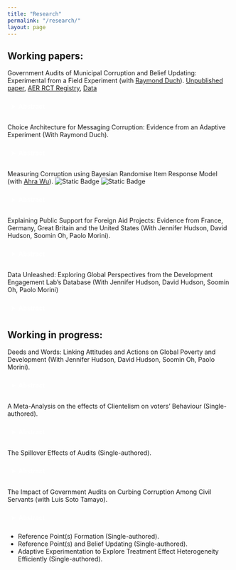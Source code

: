 ```yaml
---
title: "Research"
permalink: "/research/"
layout: page
---
```


## Working papers:

Government Audits of Municipal Corruption and Belief Updating: Experimental from a Field Experiment (with [Raymond Duch](https://www.raymondduch.com/)). [Unpublished paper](https://raymondduch.com/files/government-audits-municipal-corruption-belief.pdf), [AER RCT Registry](https://www.socialscienceregistry.org/trials/5932), [Data](https://dataverse.harvard.edu/dataset.xhtml?persistentId=doi:10.7910/DVN/SGTS1K) 


<details style="padding: 10px; margin-top: 3px; margin-bottom: 20px;">
  <summary style="cursor: pointer; font-weight: bold; color: white;">Abstract</summary>
<sub>
 We implemented a field experiment that assesses whether citizens update corruption beliefs when presented with audit information about malfeasance in their municipal government. The video treatment reports audit results for Chilean municipalities; the control is a placebo video. We measure incentivized pre-treatment and post-treatment corruption beliefs of 5,528 subjects. When informed about corruption in their municipality subjects update negatively. Updating is correlated with reported malfeasance and with trends in malfeasance.  We find limited evidence of Bayesian learning. Treatment effects persist after one-month.  We observe higher donations to local public goods by treated subjects in municipalities with more positive audits.
</sub>
  
</details>

Choice Architecture for Messaging Corruption: Evidence from an Adaptive Experiment (With Raymond Duch).

<details style="padding: 10px; margin-top: 3px; margin-bottom: 20px;">
  <summary style="cursor: pointer; font-weight: bold; color: white;">Abstract</summary>
<sub>
The presentation and framing of information are the foundations of many behavioural experiments. In the case of corruption, policymakers such as NGOs face the challenge of informing citizens about the levels of malfeasance found in their local constituency. This challenge implies identifying an optimal messaging strategy that is sufficiently compelling to attract the interest of citizens. We addressed this challenge by evaluating six strategies for information messages often used in corruption information experiments. Using historical data from local government audit reports in Chile and in partnership with the NGO Chile Transparente, we implemented an online adaptive experiment using a modified Thompson Sampling algorithm (Exploration sampling) in which the assignment probabilities of the information treatments were updated in 11 batches of 100 subjects each. The results showed no unique optimal information strategy for malfeasance messages. However, a loss-frame information strategy tends to be slightly more persuasive than other ways of conveying information about corruption. We also found evidence that more rudimentary information metrics of corruption can be equally persuasive compared to more sophisticated ones. Finally, we do not found significant differences between using spatial comparison (i.e. comparing corruption in a local government across local constituencies within the same region) versus a temporal comparison (i.e. comparing the same local government across time).
</sub>
</details>

Measuring Corruption using Bayesian Randomise Item Response Model (with [Ahra Wu](https://politics.princeton.edu/people/ahra-wu)). ![Static Badge](https://img.shields.io/badge/Unpublished-paper-white) ![Static Badge](https://img.shields.io/badge/Data-navy)

<details style="padding: 10px; margin-top: 3px; margin-bottom: 20px;">
  <summary style="cursor: pointer; font-weight: bold; color: white;">Abstract</summary>

<sub>
Measuring the prevalence of corrupt behavior using surveys have been a challenge due to social desirability and non-responses biases. A whole number of indirect questioning survey techniques has been designed and conducted to elicit truthful answers to sensitive issue. However, most of the popular used techniques in the field of political science and economics are restrained to measure group-level prevalence of the sensitive behavior. In order to circumvent this limitation, we conducted a Randomized Item Count Response Technique (n = 6058 and n = 3692) that allowed us to estimate individual-level experiences of corrupt behavior at the local level.
</sub>
  
</details>

Explaining Public Support for Foreign Aid Projects: Evidence from France, Germany, Great Britain and the United States (With Jennifer Hudson, David Hudson, Soomin Oh, Paolo Morini).

<details style="padding: 10px; margin-top: 3px; margin-bottom: 20px;">
  <summary style="cursor: pointer; font-weight: bold; color: white;">Abstract</summary>
<sub>
Public support is understood to be a condition for foreign aid spending in donor countries. But do donor publics have preferences on which aid projects foreign aid is spent? Drawing on a new dataset examining four donor countries – France, Germany, Great Britain and the United States (n= 26,169) – we leverage a unique conjoint experiment to better understand which attributes of aid projects generate more or less support with donor publics. Our results show that respondents are more likely to support projects targeting water, sanitation, and hygiene (WASH), food security, and heath programmes. Projects focused on gender equality, environment, infrastructure and social protection are negatively associated with support. In line with our expectations, we find effects for need and aid effectiveness: higher levels of extreme poverty and effectiveness of aid are associated with support for the development project, whereas low levels of need and low effectiveness are negatively associated with support. Second, we find few effects for region, with less support for projects targeted to the Middle East and Northern Africa. Finally, our main findings are robust when we remove need and effectiveness as attributes, demonstrating while these are important drivers of support, they do not crowd out other attributes or dimensions. Our findings show that in addition to preferences on overall levels of foreign aid spending, donor publics have a consistent set of preferences on how aid is spent. 
</sub> 
</details>

Data Unleashed: Exploring Global Perspectives from the Development Engagement Lab’s Database (With Jennifer Hudson, David Hudson, Soomin Oh, Paolo Morini)

<details style="padding: 10px; margin-top: 3px; margin-bottom: 20px;">
  <summary style="cursor: pointer; font-weight: bold; color: white;">Abstract</summary>
<sub> 
  To be added soon. 
</sub> 
</details>

## Working in progress:

Deeds and Words: Linking Attitudes and Actions on Global Poverty and Development (With Jennifer Hudson, David Hudson, Soomin Oh, Paolo Morini).

<details style="padding: 10px; margin-top: 3px; margin-bottom: 20px;">
  <summary style="cursor: pointer; font-weight: bold; color: white;">Abstract</summary>
<sub>
Political scientists have often looked at factors affecting attitudinal and behavioural indicators to study public engagement with political issues, but studies which consider the effects of each on the other are less common, due, amongst other factors, to data availability constraints. In this paper, we leverage on a novel four-year longitudinal panel study of public engagement with global poverty and sustainable development in France, Germany, Great Britain, and the United States (2019-2022) to draw connections between attitudinal and behavioural engagement in this domain. Specifically, we look at ten behavioural engagement indicators (from news consumption to volunteering, to participating in demonstrations), and attitudinal indicators capturing the public’s moral views on global poverty and development, their concern for the issue, and their world view on inequalities and global challenges. We exploit variation in time and across individuals in a cross-lagged panel model to identify causal effects of each on the other. We show that changes in a respondent’s moral views at any one time predicts changes in behavioural engagement in the following time in a series of behavioural indicators, but also that people taking actions also change their views on global poverty. We draw implications for charities, NGOs and governments engaged in efforts to involve publics in donor countries with their work to tackle poverty worldwide.
</sub>
  
</details>

A Meta-Analysis on the effects of Clientelism on voters’ Behaviour (Single-authored).

<details style="padding: 10px; margin-top: 3px; margin-bottom: 20px;">
  <summary style="cursor: pointer; font-weight: bold; color: white;">Abstract</summary>
<sub>
Clientelism has remained a pervasive phenomenon, undermining the integrity of elections and overall trust in the political system. Across disciplines, scholars have examined the effect of clientelism on several political and non-political outcomes. Numerous studies have provided empirical evidence on the strategic allocation of clientelistic benefits by politicians/brokers based on the type of voters they target and the type of benefits they provide. Although there is an implicit consensus on the direction of the impact of clientelism on these outcomes, there seems to be considerable heterogeneity regarding the magnitude of its impact. To be the best of my knowledge, no study has attempted to identify the pooled effect of this phenomenon across different contexts. This project will systematically identify published quantitative studies that have estimated the effects of clientelism in the last decade. Through meta-analysis, I will estimate the inverse variance-weighted average effect of clientelistic benefits on voters’ voting behaviour and their underlying beliefs about the quality of institutions. Secondly, using meta-regressions, I will explore the heterogeneity of effects of clientelism by estimating if the effects vary by the type of voters that politicians/brokers target (looking at ideological leanings, socioeconomic status, reciprocal voters, and historical ties) and the type of benefits that politicians/brokers provide (private vs excludable, different local benefits, and cash vs non-cash benefits). These analyses will help identify if there is an underlying effect of clientelism and understand what drives these effects.
</sub>
  
</details>

The Spillover Effects of Audits (Single-authored). 

<details style="padding: 10px; margin-top: 3px; margin-bottom: 20px;">
  <summary style="cursor: pointer; font-weight: bold; color: white;">Abstract</summary>
<sub>
Governments across the globe have set audits as one of the primary mechanisms to measure and deter corruption. This paper focuses on the spillover effects of audits within local governments in Chile. Using a fuzzy regression discontinuity design, I exploit the discontinuity in allocating audits within local governments/departments to estimate the effects of audits within departments within each municipality. The fuzzy RD results will be completed using panel data from audits conducted between 2014-2024. I expect to present the preliminary results of both estimation strategies pre-registered in the analysis plan at the conference.
</sub>
</details>

The Impact of Government Audits on Curbing Corruption Among Civil Servants (with Luis Soto Tamayo). 

<details style="padding: 10px; margin-top: 5px; margin-bottom: 15px;">
  <summary style="cursor: pointer; font-weight: bold; color: white;">Abstract</summary>
<sub>
Government audits, widely implemented to increase accountability, promote transparency, and identify patronage practices within the public sector, have been shown by early research to be an effective tool in curbing corruption. This paper focuses on the impact of audits on civil servants by looking at two main aspects: first, whether audits effectively discourage ‘rent-extraction’ behaviour among civil servants, and second, whether the audits have a moderated effect on civil servants with family affiliations, who may be more institutionally protected and more prone to resource misallocation. We employ a unique dataset sourced from Chile's 2016 financial and performance audits of civil servants and leverage the random audit assignment across 20 governmental institutions over 8,640 public servants.
</sub>
  
</details>

- Reference Point(s) Formation (Single-authored). 
- Reference Point(s) and Belief Updating (Single-authored). 
- Adaptive Experimentation to Explore Treatment Effect Heterogeneity Efficiently (Single-authored). 
